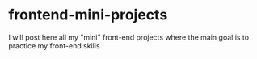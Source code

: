 # frontend-mini-projects
I will post here all my "mini" front-end projects where the main goal is to practice my front-end skills

